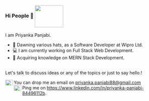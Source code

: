 ### Hi People 👋 <img width="90" height="70" align=center src="https://cdn.dribbble.com/users/1018278/screenshots/3870893/hello_world.gif"></img> 
<!-- ![hippo](https://media3.giphy.com/media/aUovxH8Vf9qDu/giphy.gif) -->
I am Priyanka Panjabi.
- 🔭 Dawning various hats, as a Software Developer at Wipro Ltd.
- 💻 I am currently working on Full Stack Web Development.
- 🌱 Acquiring knowledge on MERN Stack Development. 
<br>
Let's talk to discuss ideas or any of the topics or just to say hello.!<br>

<img width="24" height="18" align=left src="https://thumbs.gfycat.com/CompetentElderlyGemsbuck-small.gif"></img> 
You can drop me an email on priyanka.panjabi88@gmail.com <br>
<img width="24" height="18" align=left src="https://i.pinimg.com/originals/de/b4/6f/deb46f02a59e3b3a2aa58fac16290d63.gif"></img>Ping me on https://www.linkedin.com/in/priyanka-panjabi-84496112b.
